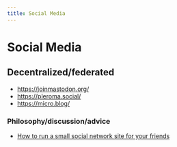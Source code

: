 ```yaml
---
title: Social Media
---
```


# Social Media

## Decentralized/federated

- https://joinmastodon.org/
- https://pleroma.social/
- https://micro.blog/

### Philosophy/discussion/advice

- [How to run a small social network site for your friends](https://runyourown.social/)
